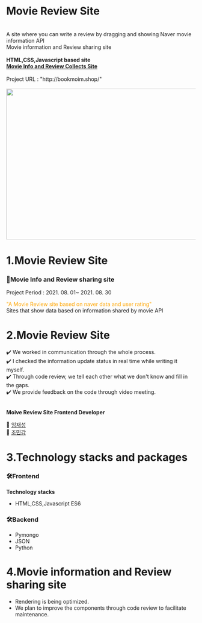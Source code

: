 <!Doctype html>
<html>
  <head>
    <meta charset="utf-8" />
  </head>
  <body>
    <h1>Movie Review Site</h1>
    <br>A site where you can write a review by dragging and showing Naver movie information API
    <br>Movie information and Review sharing site
    <br><br>
    <strong>HTML,CSS,Javascript based site<a href="http://bookmoim.shop/"><br>Movie Info and Review Collects Site</a></strong>
    <br><br>
    Project URL : "http://bookmoim.shop/"
    <br><br>
    <img src="https://user-images.githubusercontent.com/85553325/155828502-42541eb9-5866-4287-b9a8-a79e5f4945eb.png" width="800px" height="400px">
    <h1>1.Movie Review Site</h1>
    <h3> 📌Movie Info and Review sharing site</h3>
    <p>Project Period : 2021. 08. 01~ 2021. 08. 30<p>
    <p> <span style="color:orange" >"A Movie Review site based on naver data and user rating"</span>
      <br>Sites that show data based on information shared by movie API<br></p> 
    <h1>2.Movie Review Site</h1>
    ✔️ We worked in communication through the whole process.
   <br> ✔️ I checked the information update status in real time while writing it myself.
   <br> ✔️ Through code review, we tell each other what we don't know and fill in the gaps.
   <br> ✔️ We provide feedback on the code through video meeting.
    <br><br>
    <p><strong>Moive Review Site Frontend Developer</strong></p>
    🌱 <a href = "https://github.com/RookieLim">임재성</a>  
    <br> 🌱 <a href = "https://github.com/mingab91">조민갑</a>
    <h1>3.Technology stacks and packages</h1>
   <h3>🛠Frontend</h3>
    <strong>Technology stacks</strong>
     <ul>
       <li>HTML,CSS,Javascript ES6</li>
     </ul>  
   <h3>🛠Backend</h3>
     <ul>     
       <li>Pymongo</li>
       <li>JSON</li>
       <li>Python</li>
    </ul>  
   <h1>4.Movie information and Review sharing site</h1>
    <ul>
      <li>Rendering is being optimized.</li>
      <li>We plan to improve the components through code review to facilitate maintenance.</li>
    </ul>
  </body>
</html> 
 

